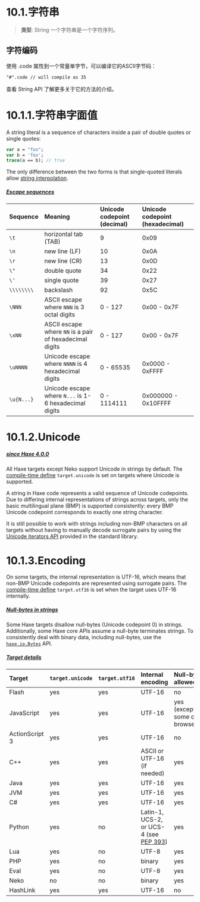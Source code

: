 # 10.1.字符串

> **类型**: String
> 一个字符串是一个字符序列。

## 字符编码

使用 .code 属性到一个常量单字节，可以编译它的ASCII字节码：

```
"#".code // will compile as 35
```

查看 String API 了解更多关于它的方法的介绍。



# 10.1.1.字符串字面值

A string literal is a sequence of characters inside a pair of double quotes or single quotes:

```haxe
var a = "foo";
var b = 'foo';
trace(a == b); // true
```

The only difference between the two forms is that single-quoted literals allow [string interpolation](https://haxe.org/manual/lf-string-interpolation.html).



##### [Escape sequences](https://haxe.org/manual/std-String-literals.html#escape-sequences)

| Sequence   | Meaning                                                 | Unicode codepoint (decimal) | Unicode codepoint (hexadecimal) |
| :--------- | :------------------------------------------------------ | :-------------------------- | :------------------------------ |
| `\t`       | horizontal tab (TAB)                                    | 9                           | 0x09                            |
| `\n`       | new line (LF)                                           | 10                          | 0x0A                            |
| `\r`       | new line (CR)                                           | 13                          | 0x0D                            |
| `\"`       | double quote                                            | 34                          | 0x22                            |
| `\'`       | single quote                                            | 39                          | 0x27                            |
| `\\\\\\\\` | backslash                                               | 92                          | 0x5C                            |
| `\NNN`     | ASCII escape where `NNN` is 3 octal digits              | 0 - 127                     | 0x00 - 0x7F                     |
| `\xNN`     | ASCII escape where `NN` is a pair of hexadecimal digits | 0 - 127                     | 0x00 - 0x7F                     |
| `\uNNNN`   | Unicode escape where `NNNN` is 4 hexadecimal digits     | 0 - 65535                   | 0x0000 - 0xFFFF                 |
| `\u{N...}` | Unicode escape where `N...` is 1-6 hexadecimal digits   | 0 - 1114111                 | 0x000000 - 0x10FFFF             |



# 10.1.2.Unicode



##### [since Haxe 4.0.0](https://haxe.org/manual/std-String-unicode.html#since-haxe-4.0.0)

All Haxe targets except Neko support Unicode in strings by default. The [compile-time define](https://haxe.org/manual/lf-condition-compilation.html) `target.unicode` is set on targets where Unicode is supported.

A string in Haxe code represents a valid sequence of Unicode codepoints. Due to differing internal representations of strings across targets, only the basic multilingual plane (BMP) is supported consistently: every BMP Unicode codepoint corresponds to exactly one string character.

It is still possible to work with strings including non-BMP characters on all targets without having to manually decode surrogate pairs by using the [Unicode iterators API](https://api.haxe.org/v/development/haxe/iterators/StringIteratorUnicode.html) provided in the standard library.



# 10.1.3.Encoding

On some targets, the internal representation is UTF-16, which means that non-BMP Unicode codepoints are represented using surrogate pairs. The [compile-time define](https://haxe.org/manual/lf-condition-compilation.html) `target.utf16` is set when the target uses UTF-16 internally.



##### [Null-bytes in strings](https://haxe.org/manual/std-String-encoding.html#null-bytes-in-strings)



Some Haxe targets disallow null-bytes (Unicode codepoint 0) in strings. Additionally, some Haxe core APIs assume a null-byte terminates strings. To consistently deal with binary data, including null-bytes, use the [`haxe.io.Bytes`](https://api.haxe.org/haxe/io/Bytes.html) API.



##### [Target details](https://haxe.org/manual/std-String-encoding.html#target-details)

| Target         | `target.unicode` | `target.utf16` | Internal encoding                                            | Null-byte allowed                 |
| :------------- | :--------------- | :------------- | :----------------------------------------------------------- | :-------------------------------- |
| Flash          | yes              | yes            | UTF-16                                                       | no                                |
| JavaScript     | yes              | yes            | UTF-16                                                       | yes (except in some old browsers) |
| ActionScript 3 | yes              | yes            | UTF-16                                                       | no                                |
| C++            | yes              | yes            | ASCII or UTF-16 (if needed)                                  | yes                               |
| Java           | yes              | yes            | UTF-16                                                       | yes                               |
| JVM            | yes              | yes            | UTF-16                                                       | yes                               |
| C#             | yes              | yes            | UTF-16                                                       | yes                               |
| Python         | yes              | no             | Latin-1, UCS-2, or UCS-4 (see [PEP 393](https://www.python.org/dev/peps/pep-0393/)) | yes                               |
| Lua            | yes              | no             | UTF-8                                                        | yes                               |
| PHP            | yes              | no             | binary                                                       | yes                               |
| Eval           | yes              | no             | UTF-8                                                        | yes                               |
| Neko           | no               | no             | binary                                                       | yes                               |
| HashLink       | yes              | yes            | UTF-16                                                       | no                                |

